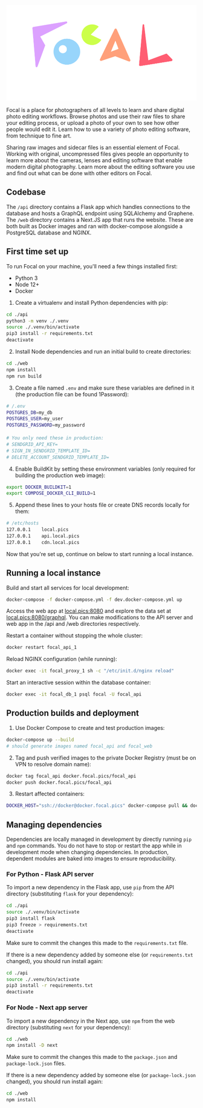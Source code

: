 ![Focal](web/public/focal-pics.png?raw=true "Focal")

Focal is a place for photographers of all levels to learn and share digital photo editing workflows. Browse photos and use their raw files to share your editing process, or upload a photo of your own to see how other people would edit it. Learn how to use a variety of photo editing software, from technique to fine art.

Sharing raw images and sidecar files is an essential element of Focal. Working with original, uncompressed files gives people an opportunity to learn more about the cameras, lenses and editing software that enable modern digital photography. Learn more about the editing software you use and find out what can be done with other editors on Focal.

## Codebase

The `/api` directory contains a Flask app which handles connections to the database and hosts a GraphQL endpoint using SQLAlchemy and Graphene. The `/web` directory contains a Next.JS app that runs the website. These are both built as Docker images and ran with docker-compose alongside a PostgreSQL database and NGINX.

## First time set up

To run Focal on your machine, you'll need a few things installed first:

* Python 3
* Node 12+
* Docker

1. Create a virtualenv and install Python dependencies with pip:
```sh
cd ./api
python3 -m venv ./.venv
source ./.venv/bin/activate
pip3 install -r requirements.txt
deactivate
```

2. Install Node dependencies and run an initial build to create directories:
```sh
cd ./web
npm install
npm run build
```

3. Create a file named `.env` and make sure these variables are defined in it (the production file can be found 1Password):
```sh
# /.env
POSTGRES_DB=my_db
POSTGRES_USER=my_user
POSTGRES_PASSWORD=my_password

# You only need these in production:
# SENDGRID_API_KEY=
# SIGN_IN_SENDGRID_TEMPLATE_ID=
# DELETE_ACCOUNT_SENDGRID_TEMPLATE_ID=
```

4. Enable BuildKit by setting these environment variables (only required for building the production web image):
```sh
export DOCKER_BUILDKIT=1
export COMPOSE_DOCKER_CLI_BUILD=1
```

5. Append these lines to your hosts file or create DNS records locally for them:
```sh
# /etc/hosts
127.0.0.1    local.pics
127.0.0.1    api.local.pics
127.0.0.1    cdn.local.pics
```

Now that you're set up, continue on below to start running a local instance.

## Running a local instance

Build and start all services for local development:
```sh
docker-compose -f docker-compose.yml -f dev.docker-compose.yml up
```

Access the web app at [local.pics:8080](http://local.pics:8080) and explore the data set at [local.pics:8080/graphql](http://local.pics:8080/api/graphql). You can make modifications to the API server and web app in the /api and /web directories respectively.

Restart a container without stopping the whole cluster:
```sh
docker restart focal_api_1
```

Reload NGINX configuration (while running):
```sh
docker exec -it focal_proxy_1 sh -c "/etc/init.d/nginx reload"
```

Start an interactive session within the database container:
```sh
docker exec -it focal_db_1 psql focal -U focal_api
```

## Production builds and deployment

1. Use Docker Compose to create and test production images:
```sh
docker-compose up --build
# should generate images named focal_api and focal_web
```

2. Tag and push verified images to the private Docker Registry (must be on VPN to resolve domain name):
```sh
docker tag focal_api docker.focal.pics/focal_api
docker push docker.focal.pics/focal_api
```

3. Restart affected containers:
```sh
DOCKER_HOST="ssh://docker@docker.focal.pics" docker-compose pull && docker-compose up --detach
```

## Managing dependencies

Dependencies are locally managed in development by directly running `pip` and `npm` commands. You do not have to stop or restart the app while in development mode when changing dependencies. In production, dependent modules are baked into images to ensure reproducibility.

### For Python - Flask API server

To import a new dependency in the Flask app, use `pip` from the API directory (substituting `flask` for your dependency):
```sh
cd ./api
source ./.venv/bin/activate
pip3 install flask
pip3 freeze > requirements.txt
deactivate
```

Make sure to commit the changes this made to the `requirements.txt` file.

If there is a new dependency added by someone else (or `requirements.txt` changed), you should run install again:
```sh
cd ./api
source ./.venv/bin/activate
pip3 install -r requirements.txt
deactivate
```

### For Node - Next app server

To import a new dependency in the Next app, use `npm` from the web directory (substituting `next` for your dependency):
```sh
cd ./web
npm install -D next
```

Make sure to commit the changes this made to the `package.json` and `package-lock.json` files.

If there is a new dependency added by someone else (or `package-lock.json` changed), you should run install again:
```sh
cd ./web
npm install
```
